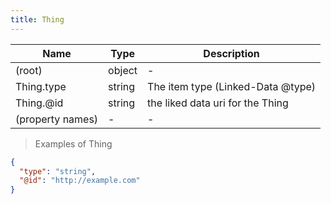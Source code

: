 ```yaml
---
title: Thing
---
```

| Name | Type | Description |
|---|---|---|
| (root) | object | - |
| Thing.type | string | The item type (Linked-Data @type) |
| Thing.@id | string | the liked data uri for the Thing |
| (property names) | - | - |

> Examples of Thing

```json
{
  "type": "string",
  "@id": "http://example.com"
}
```


